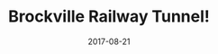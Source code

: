 ---
title: Brockville Railway Tunnel!
description: The first railway tunnel in Canada.
permalink: /posts/brockville-railway-tunnnel/
date: 2017-08-21
tagz:
 - eastern ontario
 - things to do
---